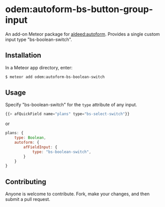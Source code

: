 odem:autoform-bs-button-group-input
=========================

An add-on Meteor package for [aldeed:autoform](https://github.com/Meteor-Community-Packages/meteor-autoform). Provides a single custom input type "bs-boolean-switch".


## Installation

In a Meteor app directory, enter:

```bash
$ meteor add odem:autoform-bs-boolean-switch
```

## Usage

Specify "bs-boolean-switch" for the `type` attribute of any input.

```js
{{> afQuickField name="plans" type="bs-select-switch"}}
```

or

```js
plans: {
    type: Boolean,
    autoform: {
        afFieldInput: {
            type: "bs-boolean-switch",
        }
    }
}
```

## Contributing

Anyone is welcome to contribute. Fork, make your changes, and then submit a pull request.